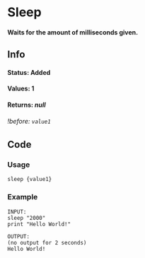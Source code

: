 # Sleep

#### Waits for the amount of milliseconds given.

## Info

#### Status: Added
#### Values: 1
#### Returns: *null*
###### *!before:* `value1`

## Code

### Usage
```qut
sleep {value1}
```
### Example
```qut
INPUT:
sleep "2000"
print "Hello World!"

OUTPUT:
(no output for 2 seconds)
Hello World!
```